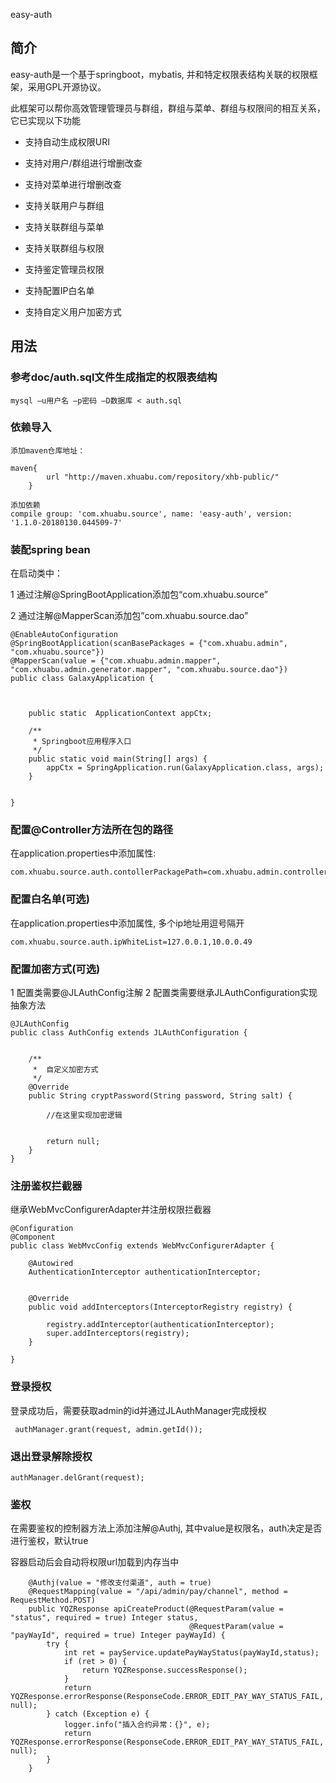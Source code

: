 easy-auth

## 简介

easy-auth是一个基于springboot，mybatis, 并和特定权限表结构关联的权限框架，采用GPL开源协议。

此框架可以帮你高效管理管理员与群组，群组与菜单、群组与权限间的相互关系，它已实现以下功能

* 支持自动生成权限URI

* 支持对用户/群组进行增删改查

* 支持对菜单进行增删改查

* 支持关联用户与群组

* 支持关联群组与菜单

* 支持关联群组与权限

* 支持鉴定管理员权限

* 支持配置IP白名单

* 支持自定义用户加密方式


## 用法


### 参考doc/auth.sql文件生成指定的权限表结构

```
mysql –u用户名 –p密码 –D数据库 < auth.sql
```

### 依赖导入

```
添加maven仓库地址： 

maven{
        url "http://maven.xhuabu.com/repository/xhb-public/"
    }

添加依赖
compile group: 'com.xhuabu.source', name: 'easy-auth', version: '1.1.0-20180130.044509-7'
```

### 装配spring bean

在启动类中：

1 通过注解@SpringBootApplication添加包“com.xhuabu.source”

2 通过注解@MapperScan添加包”com.xhuabu.source.dao”

```
@EnableAutoConfiguration
@SpringBootApplication(scanBasePackages = {"com.xhuabu.admin", "com.xhuabu.source"})
@MapperScan(value = {"com.xhuabu.admin.mapper", "com.xhuabu.admin.generator.mapper", "com.xhuabu.source.dao"})
public class GalaxyApplication {



    public static  ApplicationContext appCtx;

    /**
     * Springboot应用程序入口
     */
    public static void main(String[] args) {
        appCtx = SpringApplication.run(GalaxyApplication.class, args);
    }


}
```

### 配置@Controller方法所在包的路径
在application.properties中添加属性:

```
com.xhuabu.source.auth.contollerPackagePath=com.xhuabu.admin.controller
```



### 配置白名单(可选)

在application.properties中添加属性, 多个ip地址用逗号隔开

```
com.xhuabu.source.auth.ipWhiteList=127.0.0.1,10.0.0.49
```


### 配置加密方式(可选)

1 配置类需要@JLAuthConfig注解
2 配置类需要继承JLAuthConfiguration实现抽象方法

```
@JLAuthConfig
public class AuthConfig extends JLAuthConfiguration {


    /**
     *  自定义加密方式
     */
    @Override
    public String cryptPassword(String password, String salt) {

        //在这里实现加密逻辑


        return null;
    }
}
```


### 注册鉴权拦截器

继承WebMvcConfigurerAdapter并注册权限拦截器

```
@Configuration
@Component
public class WebMvcConfig extends WebMvcConfigurerAdapter {

    @Autowired
    AuthenticationInterceptor authenticationInterceptor;


    @Override
    public void addInterceptors(InterceptorRegistry registry) {

        registry.addInterceptor(authenticationInterceptor);
        super.addInterceptors(registry);
    }

}
```


### 登录授权

登录成功后，需要获取admin的id并通过JLAuthManager完成授权

```
 authManager.grant(request, admin.getId());
```

### 退出登录解除授权

```
authManager.delGrant(request);
```

### 鉴权

在需要鉴权的控制器方法上添加注解@Authj, 其中value是权限名，auth决定是否进行鉴权，默认true

容器启动后会自动将权限url加载到内存当中

```
	@Authj(value = "修改支付渠道", auth = true)
    @RequestMapping(value = "/api/admin/pay/channel", method = RequestMethod.POST)
    public YQZResponse apiCreateProduct(@RequestParam(value = "status", required = true) Integer status,
                                        @RequestParam(value = "payWayId", required = true) Integer payWayId) {
        try {
            int ret = payService.updatePayWayStatus(payWayId,status);
            if (ret > 0) {
                return YQZResponse.successResponse();
            }
            return YQZResponse.errorResponse(ResponseCode.ERROR_EDIT_PAY_WAY_STATUS_FAIL, null);
        } catch (Exception e) {
            logger.info("插入合约异常：{}", e);
            return YQZResponse.errorResponse(ResponseCode.ERROR_EDIT_PAY_WAY_STATUS_FAIL, null);
        }
    }
```




